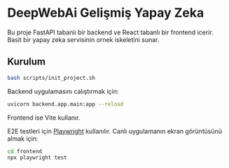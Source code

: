 # DeepWebAi Gelişmiş Yapay Zeka 

Bu proje FastAPI tabanlı bir backend ve React tabanlı bir frontend icerir. 
Basit bir yapay zeka servisinin ornek iskeletini sunar.

## Kurulum

```bash
bash scripts/init_project.sh
```

Backend uygulamasını calıştırmak için:
```bash
uvicorn backend.app.main:app --reload
```
Frontend ise Vite kullanır.

E2E testleri için [Playwright](https://playwright.dev/) kullanılır. Canlı uygulamanın ekran görüntüsünü almak için:
```bash
cd frontend
npx playwright test
```

